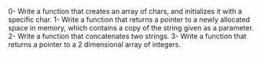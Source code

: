 0-	Write a function that creates an array of chars, and initializes it with a specific char.
1-	Write a function that returns a pointer to a newly allocated space in memory, which contains a copy of the string given as a parameter.
2-	Write a function that concatenates two strings.
3-	Write a function that returns a pointer to a 2 dimensional array of integers.
